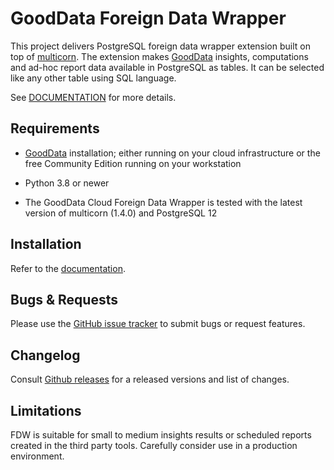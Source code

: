 # GoodData Foreign Data Wrapper

This project delivers PostgreSQL foreign data wrapper extension built on top of [multicorn](https://multicorn.org/).
The extension makes [GoodData](https://www.gooddata.com/docs/cloud/) insights, computations and ad-hoc report data available in PostgreSQL as tables.
It can be selected like any other table using SQL language.

See [DOCUMENTATION](https://gooddata-fdw.readthedocs.io/en/latest/) for more details.

## Requirements

-  [GoodData](https://www.gooddata.com/docs/cloud/) installation; either running on your cloud
   infrastructure or the free Community Edition running on your workstation

-  Python 3.8 or newer

-  The GoodData Cloud Foreign Data Wrapper is tested with the latest version of multicorn (1.4.0) and PostgreSQL 12

## Installation

Refer to the [documentation](https://gooddata-fdw.readthedocs.io/en/latest/).

## Bugs & Requests

Please use the [GitHub issue tracker](https://github.com/gooddata/gooddata-python-sdk/issues) to submit bugs
or request features.

## Changelog

Consult [Github releases](https://github.com/gooddata/gooddata-python-sdk/releases) for a released versions
and list of changes.

## Limitations

FDW is suitable for small to medium insights results or scheduled reports created in the third party tools. Carefully consider use in a production environment.

